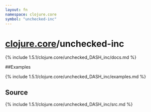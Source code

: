 ```yaml
---
layout: fn
namespace: clojure.core
symbol: "unchecked-inc"
---
```


# [clojure.core](../)/unchecked-inc

{% include 1.5.1/clojure.core/unchecked_DASH_inc/docs.md %}

##Examples

{% include 1.5.1/clojure.core/unchecked_DASH_inc/examples.md %}
## Source
{% include 1.5.1/clojure.core/unchecked_DASH_inc/src.md %}

